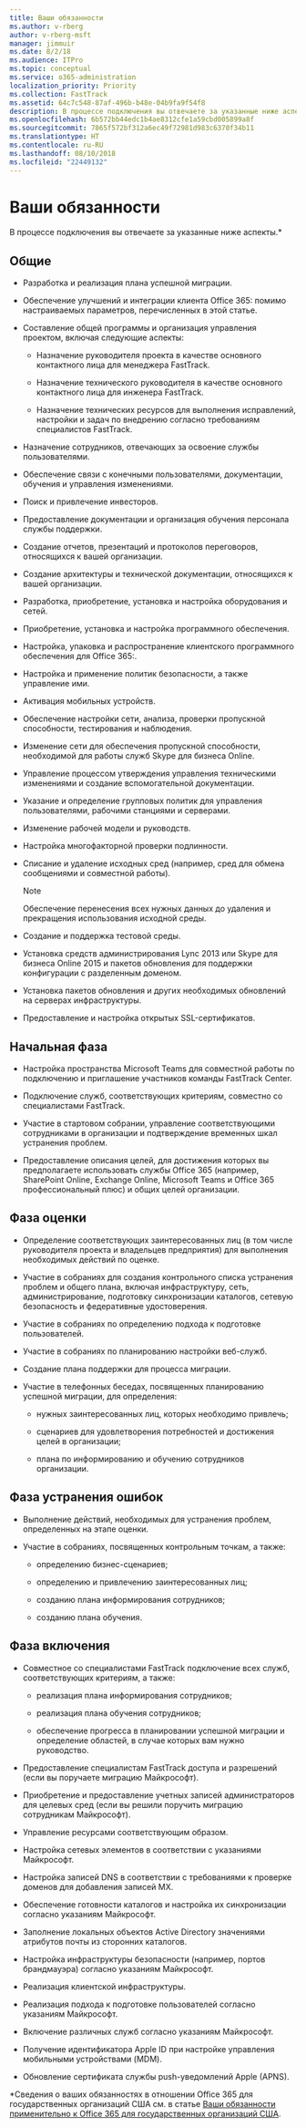 ```yaml
---
title: Ваши обязанности
ms.author: v-rberg
author: v-rberg-msft
manager: jimmuir
ms.date: 8/2/18
ms.audience: ITPro
ms.topic: conceptual
ms.service: o365-administration
localization_priority: Priority
ms.collection: FastTrack
ms.assetid: 64c7c548-87af-496b-b48e-04b9fa9f54f8
description: В процессе подключения вы отвечаете за указанные ниже аспекты.
ms.openlocfilehash: 6b572bb44edc1b4ae8312cfe1a59cbd005899a8f
ms.sourcegitcommit: 7865f572bf312a6ec49f72981d983c6370f34b11
ms.translationtype: HT
ms.contentlocale: ru-RU
ms.lasthandoff: 08/10/2018
ms.locfileid: "22449132"
---
```

# <a name="your-responsibilities"></a>Ваши обязанности

В процессе подключения вы отвечаете за указанные ниже аспекты.\*
  
## <a name="general"></a>Общие

- Разработка и реализация плана успешной миграции.
    
- Обеспечение улучшений и интеграции клиента Office 365: помимо настраиваемых параметров, перечисленных в этой статье. 
    
- Составление общей программы и организация управления проектом, включая следующие аспекты: 
    
  - Назначение руководителя проекта в качестве основного контактного лица для менеджера FastTrack.
    
  - Назначение технического руководителя в качестве основного контактного лица для инженера FastTrack.
    
  - Назначение технических ресурсов для выполнения исправлений, настройки и задач по внедрению согласно требованиям специалистов FastTrack. 
    
- Назначение сотрудников, отвечающих за освоение службы пользователями.
    
- Обеспечение связи с конечными пользователями, документации, обучения и управления изменениями.
    
- Поиск и привлечение инвесторов. 
    
- Предоставление документации и организация обучения персонала службы поддержки. 
    
- Создание отчетов, презентаций и протоколов переговоров, относящихся к вашей организации. 
    
- Создание архитектуры и технической документации, относящихся к вашей организации. 
    
- Разработка, приобретение, установка и настройка оборудования и сетей. 
    
- Приобретение, установка и настройка программного обеспечения. 
    
- Настройка, упаковка и распространение клиентского программного обеспечения для Office 365:.
    
- Настройка и применение политик безопасности, а также управление ими.
    
- Активация мобильных устройств.
    
- Обеспечение настройки сети, анализа, проверки пропускной способности, тестирования и наблюдения. 
    
- Изменение сети для обеспечения пропускной способности, необходимой для работы служб Skype для бизнеса Online.
    
- Управление процессом утверждения управления техническими изменениями и создание вспомогательной документации.
    
- Указание и определение групповых политик для управления пользователями, рабочими станциями и серверами.
    
- Изменение рабочей модели и руководств.
    
- Настройка многофакторной проверки подлинности.
    
- Списание и удаление исходных сред (например, сред для обмена сообщениями и совместной работы). 
    
    > [!NOTE]
    > Обеспечение перенесения всех нужных данных до удаления и прекращения использования исходной среды. 
  
- Создание и поддержка тестовой среды.
    
- Установка средств администрирования Lync 2013 или Skype для бизнеса Online 2015 и пакетов обновления для поддержки конфигурации с разделенным доменом.
    
- Установка пакетов обновления и других необходимых обновлений на серверах инфраструктуры. 
    
- Предоставление и настройка открытых SSL-сертификатов. 
    
## <a name="initiate-phase"></a>Начальная фаза

- Настройка пространства Microsoft Teams для совместной работы по подключению и приглашение участников команды FastTrack Center.
    
- Подключение служб, соответствующих критериям, совместно со специалистами FastTrack. 
    
- Участие в стартовом собрании, управление соответствующими сотрудниками в организации и подтверждение временных шкал устранения проблем.
    
- Предоставление описания целей, для достижения которых вы предполагаете использовать службы Office 365 (например, SharePoint Online, Exchange Online, Microsoft Teams и Office 365 профессиональный плюс) и общих целей организации.
    
## <a name="assess-phase"></a>Фаза оценки

- Определение соответствующих заинтересованных лиц (в том числе руководителя проекта и владельцев предприятия) для выполнения необходимых действий по оценке. 
    
- Участие в собраниях для создания контрольного списка устранения проблем и общего плана, включая инфраструктуру, сеть, администрирование, подготовку синхронизации каталогов, сетевую безопасность и федеративные удостоверения. 
    
- Участие в собраниях по определению подхода к подготовке пользователей. 
    
- Участие в собраниях по планированию настройки веб-служб. 
    
- Создание плана поддержки для процесса миграции. 
    
- Участие в телефонных беседах, посвященных планированию успешной миграции, для определения:
    
  - нужных заинтересованных лиц, которых необходимо привлечь;
    
  - сценариев для удовлетворения потребностей и достижения целей в организации;
    
  - плана по информированию и обучению сотрудников организации.
    
## <a name="remediate-phase"></a>Фаза устранения ошибок

- Выполнение действий, необходимых для устранения проблем, определенных на этапе оценки. 
    
- Участие в собраниях, посвященных контрольным точкам, а также: 
    
  - определению бизнес-сценариев;
    
  - определению и привлечению заинтересованных лиц;
    
  - созданию плана информирования сотрудников;
    
  - созданию плана обучения.
    
## <a name="enable-phase"></a>Фаза включения

- Совместное со специалистами FastTrack подключение всех служб, соответствующих критериям, а также:
    
  - реализация плана информирования сотрудников;
    
  - реализация плана обучения сотрудников;
    
  - обеспечение прогресса в планировании успешной миграции и определение областей, в случае которых вам нужно руководство.
    
- Предоставление специалистам FastTrack доступа и разрешений (если вы поручаете миграцию Майкрософт).
    
- Приобретение и предоставление учетных записей администраторов для целевых сред (если вы решили поручить миграцию сотрудникам Майкрософт).
    
- Управление ресурсами соответствующим образом. 
    
- Настройка сетевых элементов в соответствии с указаниями Майкрософт.
    
- Настройка записей DNS в соответствии с требованиями к проверке доменов для добавления записей MX.
    
- Обеспечение готовности каталогов и настройка их синхронизации согласно указаниям Майкрософт.
    
- Заполнение локальных объектов Active Directory значениями атрибутов почты из сторонних каталогов.
    
- Настройка инфраструктуры безопасности (например, портов брандмауэра) согласно указаниям Майкрософт.
    
- Реализация клиентской инфраструктуры.
    
- Реализация подхода к подготовке пользователей согласно указаниям Майкрософт.
    
- Включение различных служб согласно указаниям Майкрософт.
    
- Получение идентификатора Apple ID при настройке управления мобильными устройствами (MDM).
    
- Обновление сертификата службы push-уведомлений Apple (APNS).
    
\*Сведения о ваших обязанностях в отношении Office 365 для государственных организаций США см. в статье [Ваши обязанности применительно к Office 365 для государственных организаций США](US-Gov-appendix-your-responsibilities.md).
  

